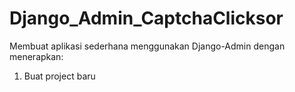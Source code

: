 # Django_Admin_CaptchaClicksor
Membuat aplikasi sederhana menggunakan Django-Admin dengan menerapkan:
<ol>
<li>Buat project baru</li>
</ol>
